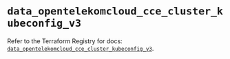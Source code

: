 # `data_opentelekomcloud_cce_cluster_kubeconfig_v3`

Refer to the Terraform Registry for docs: [`data_opentelekomcloud_cce_cluster_kubeconfig_v3`](https://registry.terraform.io/providers/opentelekomcloud/opentelekomcloud/1.36.4/docs/data-sources/cce_cluster_kubeconfig_v3).
